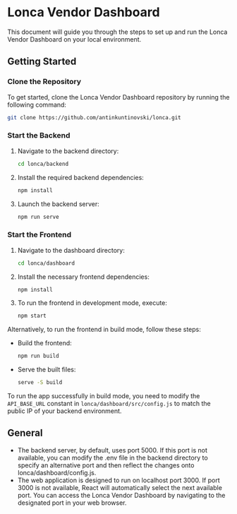 # Lonca Vendor Dashboard

This document will guide you through the steps to set up and run the Lonca Vendor Dashboard on your local environment.

## Getting Started

### Clone the Repository

To get started, clone the Lonca Vendor Dashboard repository by running the following command:

```bash
git clone https://github.com/antinkuntinovski/lonca.git
```

### Start the Backend

1. Navigate to the backend directory:
   ```bash
   cd lonca/backend
   ```

2. Install the required backend dependencies:
   ```bash
   npm install
   ```

3. Launch the backend server:
   ```bash
   npm run serve
   ```

### Start the Frontend

1. Navigate to the dashboard directory:
   ```bash
   cd lonca/dashboard
   ```

2. Install the necessary frontend dependencies:
   ```bash
   npm install
   ```

3. To run the frontend in development mode, execute:
   ```bash
   npm start
   ```

Alternatively, to run the frontend in build mode, follow these steps:

   - Build the frontend:
     ```bash
     npm run build
     ```

   - Serve the built files:
     ```bash
     serve -S build
     ```

   To run the app successfully in build mode, you need to modify the `API_BASE_URL` constant in `lonca/dashboard/src/config.js` to match the public IP of your backend environment.

## General

- The backend server, by default, uses port 5000. If this port is not available, you can modify the .env file in the backend directory to specify an alternative port and then reflect the changes onto lonca/dashboard/config.js.
- The web application is designed to run on localhost port 3000. If port 3000 is not available, React will automatically select the next available port. You can access the Lonca Vendor Dashboard by navigating to the designated port in your web browser.

